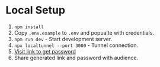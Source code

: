 # Local Setup

1. `npm install`
1. Copy `.env.example` to `.env` and popualte with credentials.
1. `npm run dev` - Start development server.
1. `npx localtunnel --port 3000` - Tunnel connection.
1. [Visit link to get password](https://loca.lt/mytunnelpassword)
1. Share generated link and password with audience.
